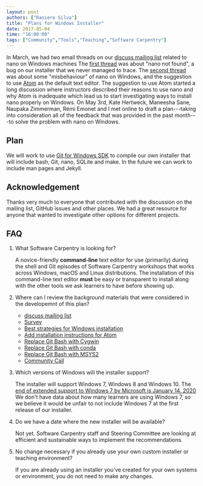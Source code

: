 ```yaml
---
layout: post
authors: ["Raniere Silva"]
title: "Plans for Windows Installer"
date: 2017-05-04
time: "16:00:00"
tags: ["Community","Tools","Teaching","Software Carpentry"]
---
```


In March,
we had two email threads on our [discuss mailing list](http://lists.software-carpentry.org/listinfo/discuss)
related to nano on Windows machines
The [first thread](http://lists.software-carpentry.org/pipermail/discuss/2017-March/005085.html)
was about "nano not found",
a bug on our installer that we never managed to trace.
The [second thread](http://lists.software-carpentry.org/pipermail/discuss/2017-March/005140.html)
was about some "misbehaviour" of nano on Windows,
and the suggestion to use [Atom](https://atom.io/) as the default text editor.
The suggestion to use Atom
started a long discussion where instructors described their reasons to use nano
and why Atom is inadequate which lead us to start investigating ways to install nano properly on Windows.
On May 3rd,
Kate Hertweck, Maneesha Sane, Naupaka Zimmerman, Rémi Emonet and I met online
to draft a plan---taking into consideration all of the feedback that was provided in the past month---to solve the problem with nano on Windows.

## Plan

We will work to use [Git for Windows SDK](https://github.com/git-for-windows/git/wiki/Technical-overview)
to compile our own installer that will include
bash, Git, nano, SQLite and make.
In the future we can work to include man pages and Jekyll.

## Acknowledgement

Thanks very much to everyone that contributed with the discussion
on the mailing list, GitHub issues and other places.
We had a great resource for anyone that wanted to investigate
other options for different projects.

## FAQ

1. What Software Carpentry is looking for?

   A novice-friendly **command-line** text editor
   for use (primarily) during the shell and Git episodes of Software Carpentry workshops
   that works across Windows, macOS and Linux distributions.
   The installation of this command-line text editor **must** be
   easy or transparent to install along with the other tools we ask learners to have before showing up.

2. Where can I review the background materials that were considered in the developemnt of this plan?

   - [discuss mailing list](http://lists.software-carpentry.org/listinfo/discuss)
   - [Survey](https://docs.google.com/forms/d/e/1FAIpQLSfKxs0fVJsHF33BojYK3xYsEd2KGe2NA-0j0XczM3ah7CTtGA/viewform)
   - [Best strategies for Windows installation](https://github.com/carpentries/conversations/issues/11)
   - [Add installation instructions for Atom](https://github.com/swcarpentry/workshop-template/issues/390)
   - [Replace Git Bash with Cygwin](https://github.com/swcarpentry/workshop-template/pull/391)
   - [Replace Git Bash with conda](https://github.com/swcarpentry/workshop-template/issues/395)
   - [Replace Git Bash with MSYS2](https://github.com/swcarpentry/workshop-template/issues/394)
   - [Community Call](http://pad.software-carpentry.org/community-call-2017-04-20)

3. Which versions of Windows will the installer support?

   The installer will support Windows 7, Windows 8 and Windows 10.
   The [end of extended support to Windows 7 by Microsoft is January 14, 2020](https://support.microsoft.com/en-us/help/13853/windows-lifecycle-fact-sheet)
   We don't have data about how many learners are using Windows 7, so
   we believe it would be unfair to not include Windows 7
   at the first release of our installer.

4. Do we have a date where the new installer will be available?

   Not yet. Software Carpentry staff and Steering Committee
   are looking at efficient and sustainable ways to implement the recommendations.

5. No change necessary if you already use your own custom installer or teaching environment?

   If you are already using an installer you've created for your own systems or environment,
   you do not need to make any changes.
